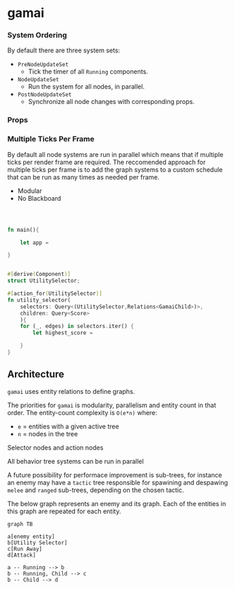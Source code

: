 # gamai

### System Ordering



By default there are three system sets:

- `PreNodeUpdateSet`
	- Tick the timer of all `Running` components.
- `NodeUpdateSet`
	- Run the system for all nodes, in parallel.
- `PostNodeUpdateSet`
	- Synchronize all node changes with corresponding props.

### Props




### Multiple Ticks Per Frame

By default all node systems are run in parallel which means that if multiple ticks per render frame are required.
The reccomended approach for multiple ticks per frame is to add the graph systems to a custom schedule that can be run as many times as needed per frame.

- Modular
- No Blackboard

```rs



fn main(){

	let app = 

}


#[derive(Component)]
struct UtilitySelector;

#[action_for(UtilitySelector)]
fn utility_selector(
	selectors: Query<(UtilitySelector,Relations<GamaiChild>)>,
	children: Query<Score>
	){
	for (_, edges) in selectors.iter() {
		let highest_score = 

	}
}
```



## Architecture

`gamai` uses entity relations to define graphs.



The priorities for `gamai` is modularity, parallelism and entity count in that order.
The entity-count complexity is `O(e*n)` where:
- `e` = entities with a given active tree
- `n` = nodes in the tree

Selector nodes and action nodes 

All behavior tree systems can be run in parallel


A future possibility for performace improvement is sub-trees, for instance an enemy may have a `tactic` tree responsible for spawining and despawing `melee` and `ranged` sub-trees, depending on the chosen tactic.


The below graph represents an enemy and its graph. Each of the entities in this graph are repeated for each entity.
```mermaid
graph TB

a[enemy entity]
b[Utility Selector]
c[Run Away]
d[Attack]

a -- Running --> b
b -- Running, Child --> c
b -- Child --> d
```